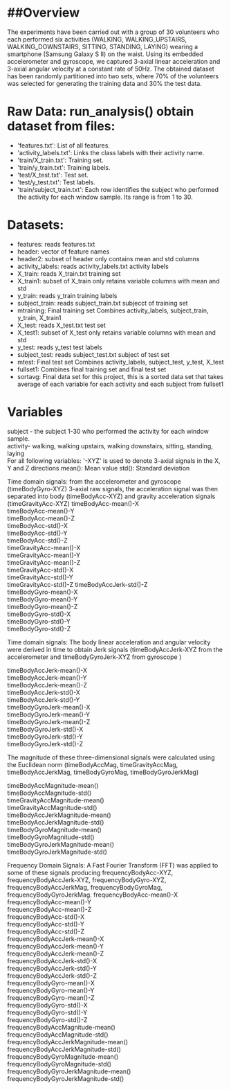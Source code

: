 ##Overview
======================================
The experiments have been carried out with a group of 30 volunteers who each performed six activities (WALKING, WALKING_UPSTAIRS, WALKING_DOWNSTAIRS, SITTING, STANDING, LAYING) wearing a smartphone (Samsung Galaxy S II) on the waist. Using its embedded accelerometer and gyroscope, we captured 3-axial linear acceleration and 3-axial angular velocity at a constant rate of 50Hz. The obtained dataset has been randomly partitioned into two sets, where 70% of the volunteers was selected for generating the training data and 30% the test data. 

Raw Data: run_analysis() obtain dataset from files:
===============================================
- 'features.txt': List of all features.
- 'activity_labels.txt': Links the class labels with their activity name.
- 'train/X_train.txt': Training set.
- 'train/y_train.txt': Training labels.
- 'test/X_test.txt': Test set.
- 'test/y_test.txt': Test labels.
- 'train/subject_train.txt': Each row identifies the subject who performed the activity for each window sample. Its range is from 1 to 30. 

Datasets:
========
- features: reads features.txt
- header: vector of feature names
- header2: subset of header only contains mean and std columns
- activity_labels: reads activity_labels.txt activity labels
- X_train: reads X_train.txt training set
- X_train1: subset of X_train only retains variable columns with mean and std
- y_train: reads y_train training labels
- subject_train: reads subject_train.txt subjecct of training set
- mtraining: Final training set Combines activity_labels, subject_train, y_train, X_train1
- X_test: reads X_test.txt test set
- X_test1: subset of X_test only retains variable columns with mean and std
- y_test: reads y_test test labels
- subject_test: reads subject_test.txt subject of test set
- mtest: Final test set Combines activity_labels, subject_test, y_test, X_test
- fullset1: Combines final training set and final test set
- sortavg: Final data set for this project, this is a sorted data set that takes average of each variable for each activity and each subject from fullset1

Variables
=========

subject - the subject 1-30 who performed the activity for each window sample.                       
activity- walking, walking upstairs, walking downstairs, sitting, standing, laying     
For all following variables: 
'-XYZ' is used to denote 3-axial signals in the X, Y and Z directions
mean(): Mean value
std(): Standard deviation

Time domain signals: from the accelerometer and gyroscope (timeBodyGyro-XYZ) 3-axial raw signals, the acceleration signal was then separated into body (timeBodyAcc-XYZ) and gravity acceleration signals (timeGravityAcc-XYZ)
timeBodyAcc-mean()-X               
timeBodyAcc-mean()-Y                 
timeBodyAcc-mean()-Z                  
timeBodyAcc-std()-X                  
timeBodyAcc-std()-Y                
timeBodyAcc-std()-Z                  
timeGravityAcc-mean()-X               
timeGravityAcc-mean()-Y              
timeGravityAcc-mean()-Z               
timeGravityAcc-std()-X               
timeGravityAcc-std()-Y              
timeGravityAcc-std()-Z 
timeBodyAccJerk-std()-Z              
timeBodyGyro-mean()-X                 
timeBodyGyro-mean()-Y                
timeBodyGyro-mean()-Z                 
timeBodyGyro-std()-X                 
timeBodyGyro-std()-Y                  
timeBodyGyro-std()-Z      

Time domain signals: The body linear acceleration and angular velocity were derived in time to obtain Jerk signals (timeBodyAccJerk-XYZ from the accelerometer and timeBodyGyroJerk-XYZ from gyroscope )

timeBodyAccJerk-mean()-X             
timeBodyAccJerk-mean()-Y             
timeBodyAccJerk-mean()-Z              
timeBodyAccJerk-std()-X              
timeBodyAccJerk-std()-Y               
timeBodyGyroJerk-mean()-X             
timeBodyGyroJerk-mean()-Y            
timeBodyGyroJerk-mean()-Z             
timeBodyGyroJerk-std()-X             
timeBodyGyroJerk-std()-Y              
timeBodyGyroJerk-std()-Z   

The magnitude of these three-dimensional signals were calculated using the Euclidean norm (timeBodyAccMag, timeGravityAccMag, timeBodyAccJerkMag, timeBodyGyroMag, timeBodyGyroJerkMag)

timeBodyAccMagnitude-mean()           
timeBodyAccMagnitude-std()           
timeGravityAccMagnitude-mean()        
timeGravityAccMagnitude-std()        
timeBodyAccJerkMagnitude-mean()       
timeBodyAccJerkMagnitude-std()       
timeBodyGyroMagnitude-mean()          
timeBodyGyroMagnitude-std()          
timeBodyGyroJerkMagnitude-mean()      
timeBodyGyroJerkMagnitude-std()  

Frequency Domain Signals:
A Fast Fourier Transform (FFT) was applied to some of these signals producing frequencyBodyAcc-XYZ, frequencyBodyAccJerk-XYZ, frequencyBodyGyro-XYZ, frequencyBodyAccJerkMag, frequencyBodyGyroMag, frequencyBodyGyroJerkMag. 
frequencyBodyAcc-mean()-X             
frequencyBodyAcc-mean()-Y            
frequencyBodyAcc-mean()-Z             
frequencyBodyAcc-std()-X             
frequencyBodyAcc-std()-Y              
frequencyBodyAcc-std()-Z             
frequencyBodyAccJerk-mean()-X         
frequencyBodyAccJerk-mean()-Y        
frequencyBodyAccJerk-mean()-Z         
frequencyBodyAccJerk-std()-X         
frequencyBodyAccJerk-std()-Y          
frequencyBodyAccJerk-std()-Z         
frequencyBodyGyro-mean()-X            
frequencyBodyGyro-mean()-Y           
frequencyBodyGyro-mean()-Z            
frequencyBodyGyro-std()-X            
frequencyBodyGyro-std()-Y             
frequencyBodyGyro-std()-Z            
frequencyBodyAccMagnitude-mean()      
frequencyBodyAccMagnitude-std()      
frequencyBodyAccJerkMagnitude-mean()  
frequencyBodyAccJerkMagnitude-std()  
frequencyBodyGyroMagnitude-mean()     
frequencyBodyGyroMagnitude-std()     
frequencyBodyGyroJerkMagnitude-mean() 
frequencyBodyGyroJerkMagnitude-std() 
